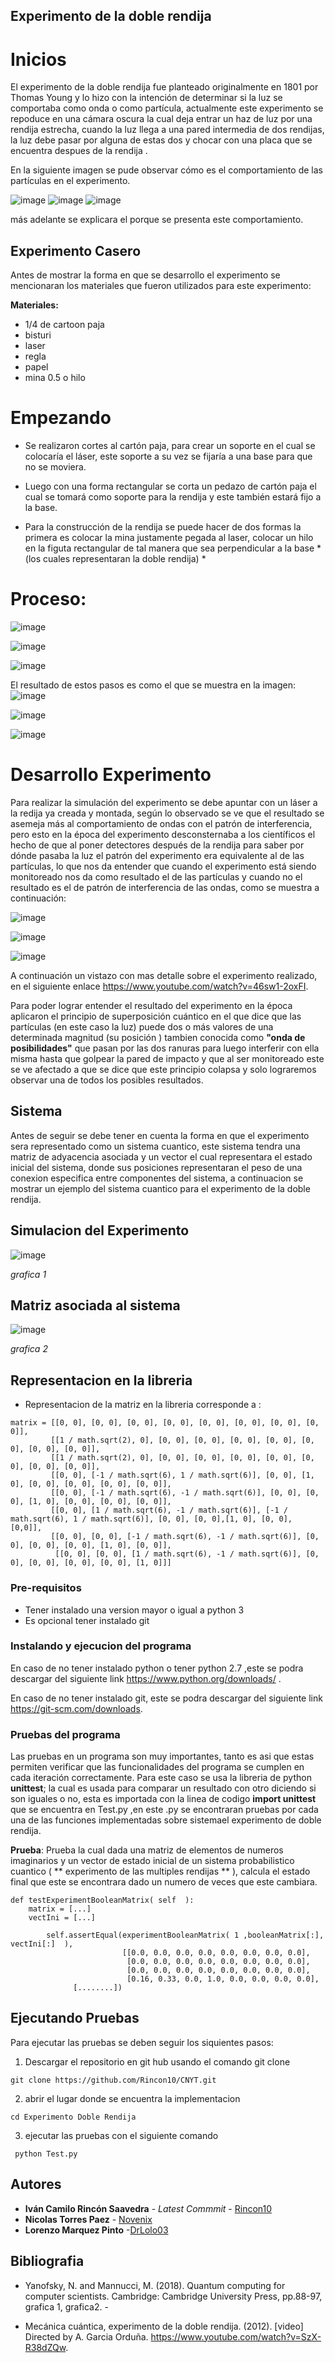 ﻿## Experimento de la doble rendija

# Inicios
El experimento de la doble rendija fue planteado originalmente en 1801 por Thomas Young y lo hizo con la intención de determinar si la luz se comportaba como onda o como partícula, actualmente este experimento se repoduce en una cámara oscura la cual  deja entrar un haz de luz por una rendija estrecha, cuando la luz llega a una pared intermedia de  dos rendijas, la luz debe pasar por alguna de estas dos y chocar con una placa que se encuentra despues de la rendija .


En la siguiente imagen se pude observar cómo es el comportamiento de las partículas en el experimento.

![image](https://user-images.githubusercontent.com/53798019/76539289-92b84d00-644e-11ea-92df-48442a1831d2.png)
![image](https://user-images.githubusercontent.com/53798019/76539496-d90dac00-644e-11ea-8118-415db8201075.png)
![image](https://user-images.githubusercontent.com/53798019/76540305-f7c07280-644f-11ea-8610-5f409855351d.png)


más adelante se explicara el porque se presenta este comportamiento.


## Experimento Casero

Antes de mostrar la forma en que se desarrollo  el experimento se mencionaran los materiales que fueron utilizados para este experimento:

**Materiales:**
- 1/4 de cartoon paja 
- bisturi
- laser
- regla 
- papel 
- mina 0.5 o hilo 


# Empezando

- Se realizaron cortes al cartón paja, para crear un soporte en el cual se colocaría el láser, este soporte a su vez se fijaría a una base para que no se moviera.

- Luego con una forma rectangular se corta un pedazo de cartón paja el cual se tomará como soporte para la rendija y este también estará fijo a la base.

- Para la construcción de la rendija se puede hacer de dos formas la primera es colocar la mina justamente pegada al laser, colocar un hilo en la figuta rectangular de tal manera que sea perpendicular a la base  *(los cuales representaran la doble rendija) *


# Proceso:

![image](https://user-images.githubusercontent.com/53798019/76020821-268b9580-5ef2-11ea-8f11-e2ca34942eb1.png)

![image](https://user-images.githubusercontent.com/53798019/76020694-e0cecd00-5ef1-11ea-8e07-51b32bd5413d.png)

![image](https://user-images.githubusercontent.com/53798019/76020764-052aa980-5ef2-11ea-94bf-b9cf57e9981e.png)


El resultado de estos pasos es como el que se muestra en la imagen:
![image](https://user-images.githubusercontent.com/53798019/75843488-48c1ce00-5da1-11ea-9ef0-99a95b922e55.png)


![image](https://user-images.githubusercontent.com/53798019/75843715-d0a7d800-5da1-11ea-9833-04c4231fb213.png)


![image](https://user-images.githubusercontent.com/53798019/75939978-cb0dc900-5e59-11ea-9cc1-4d793654a7b5.png)


# Desarrollo Experimento
Para realizar la simulación del experimento se debe apuntar con un láser a la redija ya creada y montada, según lo observado se ve que el resultado se asemeja más al comportamiento de ondas con el patrón de interferencia, pero esto en  la época del experimento  desconsternaba a los científicos el hecho de que al poner detectores después de la rendija para saber por dónde pasaba la luz el patrón del experimento era equivalente al de las partículas, lo que nos da entender que cuando el experimento está siendo monitoreado nos da como resultado el de las partículas y cuando no el resultado es el de patrón de interferencia de las ondas, como se muestra a continuación:

![image](https://user-images.githubusercontent.com/53798019/75939978-cb0dc900-5e59-11ea-9cc1-4d793654a7b5.png)

![image](https://user-images.githubusercontent.com/53798019/75940145-2fc92380-5e5a-11ea-9428-54fa5f43ce30.png)


![image](https://user-images.githubusercontent.com/53798019/75844199-495b6400-5da3-11ea-88bd-993922dc9d39.png)

A continuación un vistazo con mas detalle sobre el experimento realizado, en el siguiente enlace https://www.youtube.com/watch?v=46sw1-2oxFI.

Para poder lograr entender el resultado del experimento en la época aplicaron el principio de superposición cuántico en el que dice que las partículas (en este caso la luz) puede  dos o más valores de una determinada magnitud (su posición ) tambien conocida como  **"onda de posibilidades"** que pasan por las dos ranuras para luego interferir con ella misma hasta que golpear la pared de impacto  y que al ser monitoreado este se ve afectado a que se dice que este principio colapsa y solo   lograremos observar una de todos los posibles resultados.


## Sistema

Antes de seguir se debe tener en cuenta la forma en que el experimento sera representado como un sistema cuantico, este sistema tendra una matriz de adyacencia asociada y un vector el cual representara el estado inicial del sistema, donde sus posiciones representaran el peso de una conexion especifica entre componentes del sistema, a continuacion se mostrar un ejemplo del sistema cuantico para el experimento de la doble rendija.

## Simulacion del Experimento 
![image](https://user-images.githubusercontent.com/53798019/75844546-5b89d200-5da4-11ea-9f58-34fa00904b27.png)

*grafica 1*

## Matriz asociada al sistema
![image](https://user-images.githubusercontent.com/53798019/75844753-fda9ba00-5da4-11ea-9168-6ac8bf285863.png)

*grafica 2*

## Representacion en la libreria
- Representacion de la matriz en la libreria corresponde a :
```
matrix = [[0, 0], [0, 0], [0, 0], [0, 0], [0, 0], [0, 0], [0, 0], [0, 0]],
         [[1 / math.sqrt(2), 0], [0, 0], [0, 0], [0, 0], [0, 0], [0, 0], [0, 0], [0, 0]],
         [[1 / math.sqrt(2), 0], [0, 0], [0, 0], [0, 0], [0, 0], [0, 0], [0, 0], [0, 0]],
         [[0, 0], [-1 / math.sqrt(6), 1 / math.sqrt(6)], [0, 0], [1, 0], [0, 0], [0, 0], [0, 0], [0, 0]],
         [[0, 0], [-1 / math.sqrt(6), -1 / math.sqrt(6)], [0, 0], [0, 0], [1, 0], [0, 0], [0, 0], [0, 0]],
         [[0, 0], [1 / math.sqrt(6), -1 / math.sqrt(6)], [-1 / math.sqrt(6), 1 / math.sqrt(6)], [0, 0], [0, 0],[1, 0], [0, 0], [0,0]],
         [[0, 0], [0, 0], [-1 / math.sqrt(6), -1 / math.sqrt(6)], [0, 0], [0, 0], [0, 0], [1, 0], [0, 0]],
          [[0, 0], [0, 0], [1 / math.sqrt(6), -1 / math.sqrt(6)], [0, 0], [0, 0], [0, 0], [0, 0], [1, 0]]]
```



### Pre-requisitos

- Tener instalado una version mayor o igual a python 3
- Es opcional tener instalado git 



### Instalando y ejecucion del programa

En caso de no tener instalado python o tener python 2.7 ,este  se podra descargar del siguiente link 
https://www.python.org/downloads/ .

En caso de no tener instalado git, este  se podra descargar del siguiente link 
https://git-scm.com/downloads.

### Pruebas del programa 

Las pruebas en un programa son muy importantes, tanto es asi que estas permiten verificar que las funcionalidades del programa se cumplen en cada iteración correctamente.
Para este caso se usa la libreria de python  **unittest**; la cual es usada para comparar un resultado con otro diciendo si son iguales o no, esta es  importada con la linea de codigo **import unittest** que se encuentra en Test.py ,en este .py se encontraran  pruebas por cada una de las funciones implementadas sobre sistemael experimento de doble rendija.


**Prueba**:  Prueba  la cual dada una matriz de elementos de numeros imaginarios y un vector de estado inicial de un sistema probabilistico cuantico  ( ** experimento de las multiples rendijas ** ), calcula el estado final que este se encontrara dado un numero de veces que este cambiara.

```
def testExperimentBooleanMatrix( self  ):
	matrix = [...]
	vectIni = [...]

        self.assertEqual(experimentBooleanMatrix( 1 ,booleanMatrix[:], vectIni[:]  ),
                         [[0.0, 0.0, 0.0, 0.0, 0.0, 0.0, 0.0, 0.0],
                          [0.0, 0.0, 0.0, 0.0, 0.0, 0.0, 0.0, 0.0],
                          [0.0, 0.0, 0.0, 0.0, 0.0, 0.0, 0.0, 0.0],
                          [0.16, 0.33, 0.0, 1.0, 0.0, 0.0, 0.0, 0.0],
			  [........])
```


## Ejecutando Pruebas

Para ejecutar las pruebas se deben seguir los siquientes pasos:

1) Descargar el repositorio en git hub usando el comando git clone  
```
git clone https://github.com/Rincon10/CNYT.git
```

2)  abrir el lugar donde se encuentra la implementacion
```
cd Experimento Doble Rendija

```

3) ejecutar las pruebas  con el siguiente comando 

```
 python Test.py
```


## Autores

- **Iván Camilo Rincón Saavedra** - *Latest Commmit* - [Rincon10](https://github.com/Rincon10)
- **Nicolas Torres Paez** - [Novenix](https://github.com/Novenix)
- **Lorenzo Marquez Pinto** -[DrLolo03](https://github.com/DrLolo03) 



## Bibliografia 
 - Yanofsky, N. and Mannucci, M. (2018). Quantum computing for computer scientists. Cambridge: Cambridge University Press, pp.88-97, grafica 1, grafica2. - 

- Mecánica cuántica, experimento de la doble rendija. (2012). [video] Directed by A. Garcia Orduña. https://www.youtube.com/watch?v=SzX-R38dZQw.
